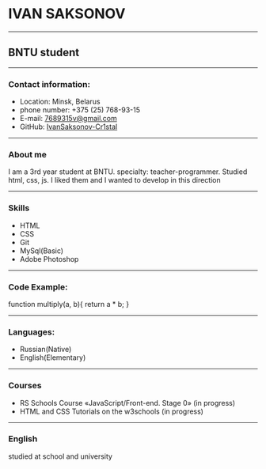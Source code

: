 # IVAN SAKSONOV

***

## BNTU student

***

### Contact information:
- Location: Minsk, Belarus
- phone number: +375 (25) 768-93-15
- E-mail: 7689315v@gmail.com
- GitHub: [IvanSaksonov-Cr1stal](https://github.com/IvanSaksonov-Cr1stal)

****

### About me
 I am a 3rd year student at BNTU.  specialty: teacher-programmer.  Studied html, css, js.  I liked them and I wanted to develop in this direction

 ****

### Skills
 - HTML
 - CSS
 - Git
 - MySql(Basic)
 - Adobe Photoshop

 ***

### Code Example:
 function multiply(a, b){
  return a * b;
  }

 ***

### Languages:
 - Russian(Native)
 - English(Elementary)

  ***
### Courses
  - RS Schools Course «JavaScript/Front-end. Stage 0» (in progress)
  - HTML and CSS Tutorials on the w3schools (in progress)

  ***
  
### English
  studied at school and university
